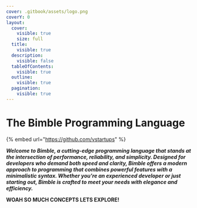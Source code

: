 ```yaml
---
cover: .gitbook/assets/logo.png
coverY: 0
layout:
  cover:
    visible: true
    size: full
  title:
    visible: true
  description:
    visible: false
  tableOfContents:
    visible: true
  outline:
    visible: true
  pagination:
    visible: true
---
```


# The Bimble Programming Language

{% embed url="https://github.com/vstartups" %}

_**Welcome to Bimble, a cutting-edge programming language that stands at the intersection of performance, reliability, and simplicity. Designed for developers who demand both speed and clarity, Bimble offers a modern approach to programming that combines powerful features with a minimalistic syntax. Whether you're an experienced developer or just starting out, Bimble is crafted to meet your needs with elegance and efficiency.**_



**WOAH SO MUCH CONCEPTS LETS EXPLORE!**
